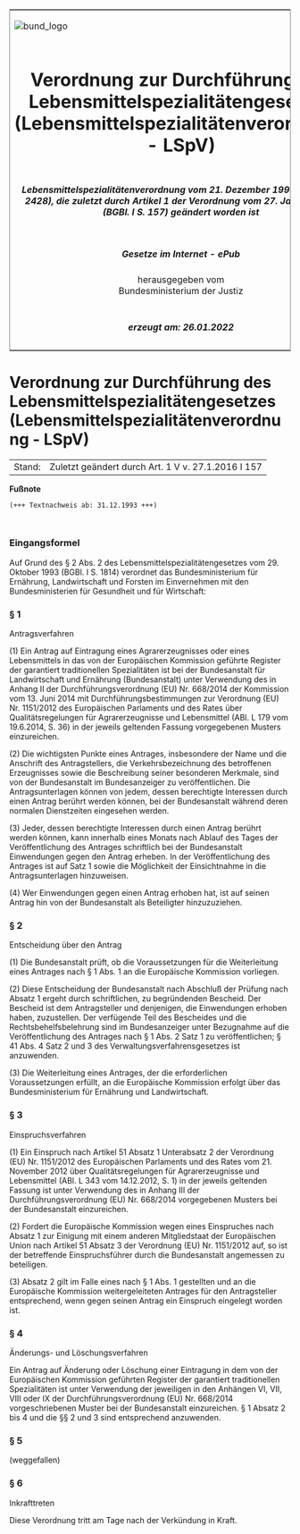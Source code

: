 <span id="DECKBLATT.html"></span>

<table border="0" frame="border" width="100%">

<tr valign="top">

<td align="left">

![bund\_logo](BfJ_2021_Web_de_de.gif)

</td>

<td align="right">

 

</td>

</tr>

<tr align="center" valign="middle">

<td colspan="2">

# Verordnung zur Durchführung des Lebensmittelspezialitätengesetzes (Lebensmittelspezialitätenverordnung - LSpV)

</td>

</tr>

<tr align="center" valign="middle">

<td colspan="2">

##### Lebensmittelspezialitätenverordnung vom 21. Dezember 1993 (BGBl. I S. 2428), die zuletzt durch Artikel 1 der Verordnung vom 27. Januar 2016 (BGBl. I S. 157) geändert worden ist

</td>

</tr>

<tr align="center" valign="middle">

<td colspan="2">

  
  

##### Gesetze im Internet - ePub  
  
herausgegeben vom  
Bundesministerium der Justiz

</td>

</tr>

<tr align="center" valign="bottom">

<td colspan="2">

  
  

##### erzeugt am: 26.01.2022

</td>

</tr>

</table>

<span id="BJNR242800993.html"></span>

# Verordnung zur Durchführung des Lebensmittelspezialitätengesetzes (Lebensmittelspezialitätenverordnung - LSpV)

<div>

<div class="jnhtml">

|        |                                                    |
| ------ | -------------------------------------------------- |
| Stand: | Zuletzt geändert durch Art. 1 V v. 27.1.2016 I 157 |

</div>

</div>

<div>

  
**Fußnote**

<div class="jnhtml">

<div>

<div class="jurAbsatz">

  

``` 
(+++ Textnachweis ab: 31.12.1993 +++)

 
```

</div>

</div>

</div>

</div>

<span id="BJNR242800993BJNE000100303.html"></span>

### Eingangsformel  

<div>

<div class="jnhtml">

<div>

<div class="jurAbsatz">

Auf Grund des § 2 Abs. 2 des Lebensmittelspezialitätengesetzes vom 29.
Oktober 1993 (BGBl. I S. 1814) verordnet das Bundesministerium für
Ernährung, Landwirtschaft und Forsten im Einvernehmen mit den
Bundesministerien für Gesundheit und für Wirtschaft:

</div>

</div>

</div>

</div>

<span id="BJNR242800993BJNE000203116.html"></span>

### § 1  
Antragsverfahren

<div>

<div class="jnhtml">

<div>

<div class="jurAbsatz">

(1) Ein Antrag auf Eintragung eines Agrarerzeugnisses oder eines
Lebensmittels in das von der Europäischen Kommission geführte Register
der garantiert traditionellen Spezialitäten ist bei der Bundesanstalt
für Landwirtschaft und Ernährung (Bundesanstalt) unter Verwendung des
in Anhang II der Durchführungsverordnung (EU) Nr. 668/2014 der
Kommission vom 13. Juni 2014 mit Durchführungsbestimmungen zur
Verordnung (EU) Nr. 1151/2012 des Europäischen Parlaments und des Rates
über Qualitätsregelungen für Agrarerzeugnisse und Lebensmittel (ABl. L
179 vom 19.6.2014, S. 36) in der jeweils geltenden Fassung vorgegebenen
Musters einzureichen.

</div>

<div class="jurAbsatz">

(2) Die wichtigsten Punkte eines Antrages, insbesondere der Name und die
Anschrift des Antragstellers, die Verkehrsbezeichnung des betroffenen
Erzeugnisses sowie die Beschreibung seiner besonderen Merkmale, sind von
der Bundesanstalt im Bundesanzeiger zu veröffentlichen. Die
Antragsunterlagen können von jedem, dessen berechtigte Interessen durch
einen Antrag berührt werden können, bei der Bundesanstalt während deren
normalen Dienstzeiten eingesehen werden.

</div>

<div class="jurAbsatz">

(3) Jeder, dessen berechtigte Interessen durch einen Antrag berührt
werden können, kann innerhalb eines Monats nach Ablauf des Tages der
Veröffentlichung des Antrages schriftlich bei der Bundesanstalt
Einwendungen gegen den Antrag erheben. In der Veröffentlichung des
Antrages ist auf Satz 1 sowie die Möglichkeit der Einsichtnahme in die
Antragsunterlagen hinzuweisen.

</div>

<div class="jurAbsatz">

(4) Wer Einwendungen gegen einen Antrag erhoben hat, ist auf seinen
Antrag hin von der Bundesanstalt als Beteiligter hinzuzuziehen.

</div>

</div>

</div>

</div>

<span id="BJNR242800993BJNE000305116.html"></span>

### § 2  
Entscheidung über den Antrag

<div>

<div class="jnhtml">

<div>

<div class="jurAbsatz">

(1) Die Bundesanstalt prüft, ob die Voraussetzungen für die
Weiterleitung eines Antrages nach § 1 Abs. 1 an die Europäische
Kommission vorliegen.

</div>

<div class="jurAbsatz">

(2) Diese Entscheidung der Bundesanstalt nach Abschluß der Prüfung nach
Absatz 1 ergeht durch schriftlichen, zu begründenden Bescheid. Der
Bescheid ist dem Antragsteller und denjenigen, die Einwendungen erhoben
haben, zuzustellen. Der verfügende Teil des Bescheides und die
Rechtsbehelfsbelehrung sind im Bundesanzeiger unter Bezugnahme auf die
Veröffentlichung des Antrages nach § 1 Abs. 2 Satz 1 zu veröffentlichen;
§ 41 Abs. 4 Satz 2 und 3 des Verwaltungsverfahrensgesetzes ist
anzuwenden.

</div>

<div class="jurAbsatz">

(3) Die Weiterleitung eines Antrages, der die erforderlichen
Voraussetzungen erfüllt, an die Europäische Kommission erfolgt über das
Bundesministerium für Ernährung und Landwirtschaft.

</div>

</div>

</div>

</div>

<span id="BJNR242800993BJNE000403116.html"></span>

### § 3  
Einspruchsverfahren

<div>

<div class="jnhtml">

<div>

<div class="jurAbsatz">

(1) Ein Einspruch nach Artikel 51 Absatz 1 Unterabsatz 2 der Verordnung
(EU) Nr. 1151/2012 des Europäischen Parlaments und des Rates vom 21.
November 2012 über Qualitätsregelungen für Agrarerzeugnisse und
Lebensmittel (ABl. L 343 vom 14.12.2012, S. 1) in der jeweils geltenden
Fassung ist unter Verwendung des in Anhang III der
Durchführungsverordnung (EU) Nr. 668/2014 vorgegebenen Musters bei der
Bundesanstalt einzureichen.

</div>

<div class="jurAbsatz">

(2) Fordert die Europäische Kommission wegen eines Einspruches nach
Absatz 1 zur Einigung mit einem anderen Mitgliedstaat der Europäischen
Union nach Artikel 51 Absatz 3 der Verordnung (EU) Nr. 1151/2012 auf, so
ist der betreffende Einspruchsführer durch die Bundesanstalt angemessen
zu beteiligen.

</div>

<div class="jurAbsatz">

(3) Absatz 2 gilt im Falle eines nach § 1 Abs. 1 gestellten und an die
Europäische Kommission weitergeleiteten Antrages für den Antragsteller
entsprechend, wenn gegen seinen Antrag ein Einspruch eingelegt worden
ist.

</div>

</div>

</div>

</div>

<span id="BJNR242800993BJNE000503116.html"></span>

### § 4  
Änderungs- und Löschungsverfahren

<div>

<div class="jnhtml">

<div>

<div class="jurAbsatz">

Ein Antrag auf Änderung oder Löschung einer Eintragung in dem von der
Europäischen Kommission geführten Register der garantiert traditionellen
Spezialitäten ist unter Verwendung der jeweiligen in den Anhängen VI,
VII, VIII oder IX der Durchführungsverordnung (EU) Nr. 668/2014
vorgeschriebenen Muster bei der Bundesanstalt einzureichen. § 1 Absatz 2
bis 4 und die §§ 2 und 3 sind entsprechend anzuwenden.

</div>

</div>

</div>

</div>

<span id="BJNR242800993BJNE000602116.html"></span>

### § 5  
(weggefallen)

<span id="BJNR242800993BJNE000700303.html"></span>

### § 6  
Inkrafttreten

<div>

<div class="jnhtml">

<div>

<div class="jurAbsatz">

Diese Verordnung tritt am Tage nach der Verkündung in Kraft.

</div>

</div>

</div>

</div>

